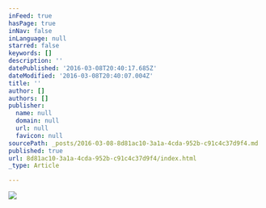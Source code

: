 ```yaml
---
inFeed: true
hasPage: true
inNav: false
inLanguage: null
starred: false
keywords: []
description: ''
datePublished: '2016-03-08T20:40:17.685Z'
dateModified: '2016-03-08T20:40:07.004Z'
title: ''
author: []
authors: []
publisher:
  name: null
  domain: null
  url: null
  favicon: null
sourcePath: _posts/2016-03-08-8d81ac10-3a1a-4cda-952b-c91c4c37d9f4.md
published: true
url: 8d81ac10-3a1a-4cda-952b-c91c4c37d9f4/index.html
_type: Article

---
```

![](https://the-grid-user-content.s3-us-west-2.amazonaws.com/2fc6a462-a4d4-496b-8805-756bbfe13973.jpg)